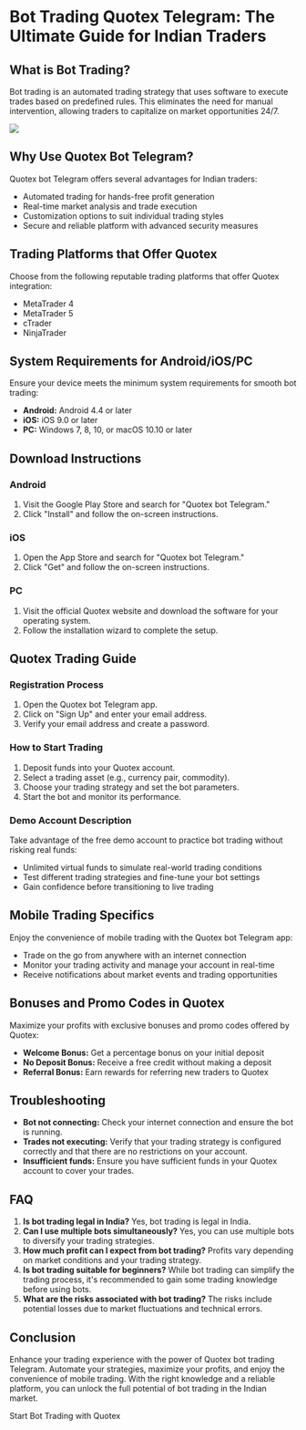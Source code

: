 # Bot Trading Quotex Telegram: The Ultimate Guide for Indian Traders

## What is Bot Trading?

Bot trading is an automated trading strategy that uses software to
execute trades based on predefined rules. This eliminates the need for
manual intervention, allowing traders to capitalize on market
opportunities 24/7.

[![](https://static.quotex.io/files/4_en/300_250.jpg)](https://traff.sbs/brokerqxlid)

## Why Use Quotex Bot Telegram?

Quotex bot Telegram offers several advantages for Indian traders:

-   Automated trading for hands-free profit generation
-   Real-time market analysis and trade execution
-   Customization options to suit individual trading styles
-   Secure and reliable platform with advanced security measures

## Trading Platforms that Offer Quotex

Choose from the following reputable trading platforms that offer Quotex
integration:

-   MetaTrader 4
-   MetaTrader 5
-   cTrader
-   NinjaTrader

## System Requirements for Android/iOS/PC

Ensure your device meets the minimum system requirements for smooth bot
trading:

-   **Android:** Android 4.4 or later
-   **iOS:** iOS 9.0 or later
-   **PC:** Windows 7, 8, 10, or macOS 10.10 or later

## Download Instructions

### Android

1.  Visit the Google Play Store and search for "Quotex bot
    Telegram."
2.  Click "Install" and follow the on-screen instructions.

### iOS

1.  Open the App Store and search for "Quotex bot Telegram."
2.  Click "Get" and follow the on-screen instructions.

### PC

1.  Visit the official Quotex website and download the software for your
    operating system.
2.  Follow the installation wizard to complete the setup.

## Quotex Trading Guide

### Registration Process

1.  Open the Quotex bot Telegram app.
2.  Click on "Sign Up" and enter your email address.
3.  Verify your email address and create a password.

### How to Start Trading

1.  Deposit funds into your Quotex account.
2.  Select a trading asset (e.g., currency pair, commodity).
3.  Choose your trading strategy and set the bot parameters.
4.  Start the bot and monitor its performance.

### Demo Account Description

Take advantage of the free demo account to practice bot trading without
risking real funds:

-   Unlimited virtual funds to simulate real-world trading conditions
-   Test different trading strategies and fine-tune your bot settings
-   Gain confidence before transitioning to live trading

## Mobile Trading Specifics

Enjoy the convenience of mobile trading with the Quotex bot Telegram
app:

-   Trade on the go from anywhere with an internet connection
-   Monitor your trading activity and manage your account in real-time
-   Receive notifications about market events and trading opportunities

## Bonuses and Promo Codes in Quotex

Maximize your profits with exclusive bonuses and promo codes offered by
Quotex:

-   **Welcome Bonus:** Get a percentage bonus on your initial deposit
-   **No Deposit Bonus:** Receive a free credit without making a deposit
-   **Referral Bonus:** Earn rewards for referring new traders to Quotex

## Troubleshooting

-   **Bot not connecting:** Check your internet connection and ensure
    the bot is running.
-   **Trades not executing:** Verify that your trading strategy is
    configured correctly and that there are no restrictions on your
    account.
-   **Insufficient funds:** Ensure you have sufficient funds in your
    Quotex account to cover your trades.

## FAQ

1.  **Is bot trading legal in India?** Yes, bot trading is legal in
    India.
2.  **Can I use multiple bots simultaneously?** Yes, you can use
    multiple bots to diversify your trading strategies.
3.  **How much profit can I expect from bot trading?** Profits vary
    depending on market conditions and your trading strategy.
4.  **Is bot trading suitable for beginners?** While bot trading can
    simplify the trading process, it\'s recommended to gain some trading
    knowledge before using bots.
5.  **What are the risks associated with bot trading?** The risks
    include potential losses due to market fluctuations and technical
    errors.

## Conclusion

Enhance your trading experience with the power of Quotex bot trading
Telegram. Automate your strategies, maximize your profits, and enjoy the
convenience of mobile trading. With the right knowledge and a reliable
platform, you can unlock the full potential of bot trading in the Indian
market.

Start Bot Trading with Quotex

